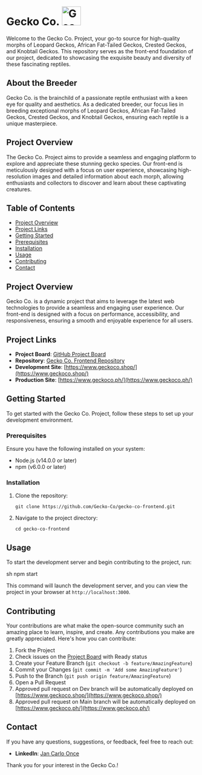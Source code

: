 # Gecko Co. <img src="image/geckoco-png.png" alt="Gecko Co. Logo" width="50">

Welcome to the Gecko Co. Project, your go-to source for high-quality morphs of Leopard Geckos, African Fat-Tailed Geckos, Crested Geckos, and Knobtail Geckos. This repository serves as the front-end foundation of our project, dedicated to showcasing the exquisite beauty and diversity of these fascinating reptiles.

## About the Breeder

Gecko Co. is the brainchild of a passionate reptile enthusiast with a keen eye for quality and aesthetics. As a dedicated breeder, our focus lies in breeding exceptional morphs of Leopard Geckos, African Fat-Tailed Geckos, Crested Geckos, and Knobtail Geckos, ensuring each reptile is a unique masterpiece.

## Project Overview

The Gecko Co. Project aims to provide a seamless and engaging platform to explore and appreciate these stunning gecko species. Our front-end is meticulously designed with a focus on user experience, showcasing high-resolution images and detailed information about each morph, allowing enthusiasts and collectors to discover and learn about these captivating creatures.

## Table of Contents

- [Project Overview](#project-overview)
- [Project Links](#project-links)
- [Getting Started](#getting-started)
- [Prerequisites](#prerequisites)
- [Installation](#installation)
- [Usage](#usage)
- [Contributing](#contributing)
- [Contact](#contact)

## Project Overview

Gecko Co. is a dynamic project that aims to leverage the latest web technologies to provide a seamless and engaging user experience. Our front-end is designed with a focus on performance, accessibility, and responsiveness, ensuring a smooth and enjoyable experience for all users.

## Project Links

- **Project Board**: [GitHub Project Board](https://github.com/orgs/Gecko-Co/projects/1/)
- **Repository**: [Gecko Co. Frontend Repository](https://github.com/Gecko-Co/gecko-co-frontend)
- **Development Site**: [https://www.geckoco.shop/](https://www.geckoco.shop/)
- **Production Site**: [https://www.geckoco.ph/](https://www.geckoco.ph/)

## Getting Started

To get started with the Gecko Co. Project, follow these steps to set up your development environment.

### Prerequisites

Ensure you have the following installed on your system:

- Node.js (v14.0.0 or later)
- npm (v6.0.0 or later)

### Installation

1. Clone the repository:

   `git clone https://github.com/Gecko-Co/gecko-co-frontend.git `

2. Navigate to the project directory:

   `cd gecko-co-frontend `

## Usage

To start the development server and begin contributing to the project, run:

sh npm start

This command will launch the development server, and you can view the project in your browser at `http://localhost:3000`.

## Contributing

Your contributions are what make the open-source community such an amazing place to learn, inspire, and create. Any contributions you make are greatly appreciated. Here's how you can contribute:

1. Fork the Project
2. Check issues on the [Project Board](https://github.com/orgs/Gecko-Co/projects/1/) with Ready status
3. Create your Feature Branch (`git checkout -b feature/AmazingFeature`)
4. Commit your Changes (`git commit -m 'Add some AmazingFeature'`)
5. Push to the Branch (`git push origin feature/AmazingFeature`)
6. Open a Pull Request
7. Approved pull request on Dev branch will be automatically deployed on [https://www.geckoco.shop/](https://www.geckoco.shop/)
8. Approved pull request on Main branch will be automatically deployed on [https://www.geckoco.ph/](https://www.geckoco.ph/)

## Contact

If you have any questions, suggestions, or feedback, feel free to reach out:

- **LinkedIn**: [Jan Carlo Once](https://www.linkedin.com/in/jancarloonce)

Thank you for your interest in the Gecko Co.!
